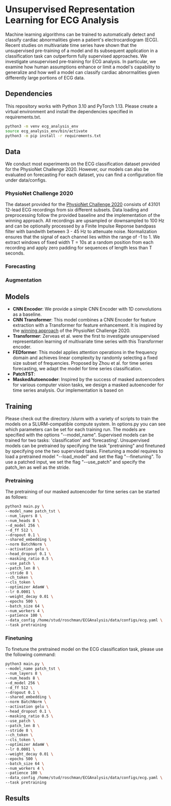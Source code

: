 # Unsupervised Representation Learning for ECG Analysis

Machine learning algorithms can be trained to automatically detect and classify cardiac abnormalities given a patient's electrocardiogram (ECG).
Recent studies on multivariate time series have shown that the unsupervised pre-training of a model and its subsequent application in a classification task can outperform fully supervised approaches.
We investigate unsupervised pre-training for ECG analysis. In particular, we examine how human assumptions enhance or limit a model's capability to generalize and how well a model can classify cardiac abnormalities given differently large portions of ECG data.

## Dependencies
This repository works with Python 3.10 and PyTorch 1.13. Please create a virtual environment and install the dependencies specified in requirements.txt.

```bash
python3 -m venv ecg_analysis_env
source ecg_analysis_env/bin/activate
python3 -m pip install -r requirements.txt
```

## Data
We conduct most experiments on the ECG classification dataset provided for the PhysioNet Challenge 2020. However, our models can also be evaluated on forecasting
For each dataset, you can find a configuration file under data/configs.

### PhysioNet Challenge 2020
The dataset provided for the [PhysioNet Challenge 2020](https://physionet.org/content/challenge-2020/1.0.2/) consists of 43101 12-lead ECG recordings from six different subsets. Data loading and preprocessing follow the provided baseline and the implementation of the winning approach.
All recordings are upsampled or downsampled to 100 Hz and can be optionally processed by a Finite Impulse Reponse bandpass filter with bandwith between 3 - 45 Hz to attenuate noise. Normalization ensures that the signal of each channel lies within the range of -1 to 1. We extract windows of fixed width T = 10s at a random position from each recording and apply zero padding for sequences of length less than T seconds. 

### Forecasting


### Augmentation

## Models
- **CNN Encoder**: We provide a simple CNN Encoder with 1D convolutions as a baseline.
- **CNN Transformer**: This model combines a CNN Encoder for feature extraction with a Transformer for feature enhancement. It is inspired by the [winning approach](https://ieeexplore.ieee.org/abstract/document/9344053) of the PhysioNet Challenge 2020. 
- **Transformer**: Zerveas et al. were the first to investigate unsupervised representation learning of multivariate time series with this Transformer encoder.
- **FEDformer**: This model applies attention operations in the frequency domain and achieves linear complexity by randomly selecting a fixed size subset of
frequencies. Proposed by Zhou et al. for time series forecasting, we adapt the model for time series classification.
- **PatchTST**: 
- **MaskedAutoencoder**: Inspired by the success of masked autoencoders for various computer vision tasks, we design a masked autoencoder for time series analysis. Our implementation is based on 

## Training
Please check out the directory /slurm with a variety of scripts to train the models on a SLURM-compatible compute system. In options.py you can see which parameters can be set for each training run. 
The models are specified with the options "--model_name". Supervised models can be trained for two tasks: 'classification' and 'forecasting'. Unsupervised models can be pretrained by specifying the task "pretraining" and finetuned by specifying one the two supervised tasks. Finetuning a model requires to load a pretrained model "--load_model" and set the flag "--finetuning".
To use a patched input, we set the flag "--use_patch" and specify the patch_len as well as the stride.


### Pretraining
The pretraining of our masked autoencoder for time series can be started as follows:

```bash
python3 main.py \
--model_name patch_tst \
--num_layers 8 \
--num_heads 8 \
--d_model 256 \
--d_ff 512 \
--dropout 0.1 \
--shared_embedding \
--norm BatchNorm \
--activation gelu \
--head_dropout 0.1 \
--masking_ratio 0.5 \
--use_patch \
--patch_len 8 \
--stride 8 \
--ch_token \
--cls_token \
--optimizer AdamW \
--lr 0.0001 \
--weight_decay 0.01 \
--epochs 500 \
--batch_size 64 \
--num_workers 4 \
--patience 100 \
--data_config /home/stud/roschman/ECGAnalysis/data/configs/ecg.yaml \
--task pretraining
```

### Finetuning
To finetune the pretrained model on the ECG classification task, please use the following command:

```bash
python3 main.py \
--model_name patch_tst \
--num_layers 8 \
--num_heads 8 \
--d_model 256 \
--d_ff 512 \
--dropout 0.1 \
--shared_embedding \
--norm BatchNorm \
--activation gelu \
--head_dropout 0.1 \
--masking_ratio 0.5 \
--use_patch \
--patch_len 8 \
--stride 8 \
--ch_token \
--cls_token \
--optimizer AdamW \
--lr 0.0001 \
--weight_decay 0.01 \
--epochs 500 \
--batch_size 64 \
--num_workers 4 \
--patience 100 \
--data_config /home/stud/roschman/ECGAnalysis/data/configs/ecg.yaml \
--task pretraining
```

## Results

